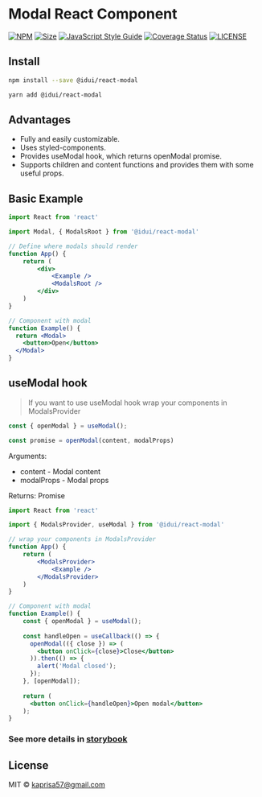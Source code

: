 # Modal React Component

[![NPM](https://img.shields.io/npm/v/@idui/react-modal.svg)](https://www.npmjs.com/package/@idui/react-modal/)
[![Size](https://img.shields.io/bundlephobia/min/@idui/react-modal)](https://www.npmjs.com/package/@idui/react-modal)
[![JavaScript Style Guide](https://img.shields.io/badge/code_style-standard-brightgreen.svg)](https://standardjs.com)
[![Coverage Status](https://coveralls.io/repos/github/id-ui/react-modal/badge.svg?branch=main)](https://coveralls.io/github/id-ui/react-modal?branch=main)
[![LICENSE](https://img.shields.io/github/license/id-ui/react-modal)](https://github.com/id-ui/react-modal/blob/main/LICENSE)

## Install

```bash
npm install --save @idui/react-modal
```

```bash
yarn add @idui/react-modal
```

## Advantages
- Fully and easily customizable.
- Uses styled-components.
- Provides useModal hook, which returns openModal promise.
- Supports children and content functions and provides them with some useful props.

## Basic Example

```jsx
import React from 'react'

import Modal, { ModalsRoot } from '@idui/react-modal'

// Define where modals should render
function App() {
    return (
        <div>
            <Example />
            <ModalsRoot />
        </div>
    )       
}

// Component with modal
function Example() {
  return <Modal>
    <button>Open</button>
  </Modal>
}
```

## useModal hook

> If you want to use useModal hook wrap your components in ModalsProvider

```js
const { openModal } = useModal();

const promise = openModal(content, modalProps)
```

Arguments:
- content - Modal content
- modalProps - Modal props

Returns: Promise

```jsx
import React from 'react'

import { ModalsProvider, useModal } from '@idui/react-modal'

// wrap your components in ModalsProvider
function App() {
    return (
        <ModalsProvider>
            <Example />
        </ModalsProvider>
    )       
}

// Component with modal
function Example() {
    const { openModal } = useModal();
  
    const handleOpen = useCallback(() => {
      openModal(({ close }) => (
        <button onClick={close}>Close</button>
      )).then(() => {
        alert('Modal closed');
      });
    }, [openModal]);
    
    return (
      <button onClick={handleOpen}>Open modal</button>
    );
}
```

### See more details in [storybook](https://id-ui.github.io/react-modal/?path=/docs/modal--playground)

## License

MIT © [kaprisa57@gmail.com](https://github.com/id-ui)
